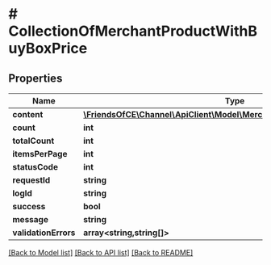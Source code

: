 # # CollectionOfMerchantProductWithBuyBoxPrice

## Properties

Name | Type | Description | Notes
------------ | ------------- | ------------- | -------------
**content** | [**\FriendsOfCE\Channel\ApiClient\Model\MerchantProductWithBuyBoxPrice[]**](MerchantProductWithBuyBoxPrice.md) |  | [optional]
**count** | **int** |  | [optional]
**totalCount** | **int** |  | [optional]
**itemsPerPage** | **int** |  | [optional]
**statusCode** | **int** |  | [optional]
**requestId** | **string** |  | [optional]
**logId** | **string** |  | [optional]
**success** | **bool** |  | [optional]
**message** | **string** |  | [optional]
**validationErrors** | **array<string,string[]>** |  | [optional]

[[Back to Model list]](../../README.md#models) [[Back to API list]](../../README.md#endpoints) [[Back to README]](../../README.md)
